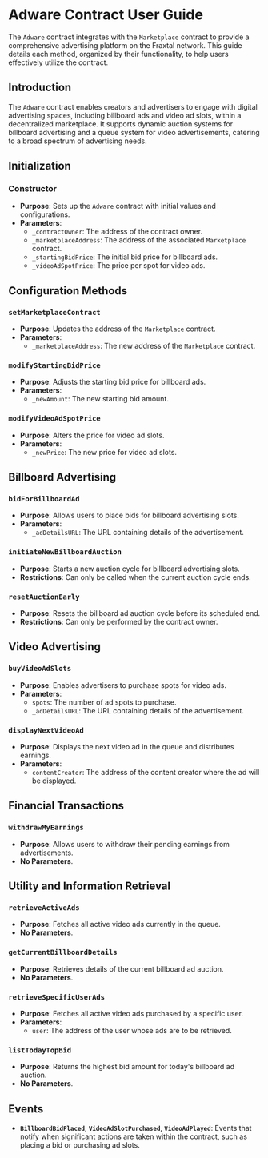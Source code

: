 # Adware Contract User Guide

The `Adware` contract integrates with the `Marketplace` contract to provide a comprehensive advertising platform on the Fraxtal network. This guide details each method, organized by their functionality, to help users effectively utilize the contract.

## Introduction

The `Adware` contract enables creators and advertisers to engage with digital advertising spaces, including billboard ads and video ad slots, within a decentralized marketplace. It supports dynamic auction systems for billboard advertising and a queue system for video advertisements, catering to a broad spectrum of advertising needs.

## Initialization

### Constructor
- **Purpose**: Sets up the `Adware` contract with initial values and configurations.
- **Parameters**:
  - `_contractOwner`: The address of the contract owner.
  - `_marketplaceAddress`: The address of the associated `Marketplace` contract.
  - `_startingBidPrice`: The initial bid price for billboard ads.
  - `_videoAdSpotPrice`: The price per spot for video ads.

## Configuration Methods

### `setMarketplaceContract`
- **Purpose**: Updates the address of the `Marketplace` contract.
- **Parameters**:
  - `_marketplaceAddress`: The new address of the `Marketplace` contract.

### `modifyStartingBidPrice`
- **Purpose**: Adjusts the starting bid price for billboard ads.
- **Parameters**:
  - `_newAmount`: The new starting bid amount.

### `modifyVideoAdSpotPrice`
- **Purpose**: Alters the price for video ad slots.
- **Parameters**:
  - `_newPrice`: The new price for video ad slots.

## Billboard Advertising

### `bidForBillboardAd`
- **Purpose**: Allows users to place bids for billboard advertising slots.
- **Parameters**:
  - `_adDetailsURL`: The URL containing details of the advertisement.

### `initiateNewBillboardAuction`
- **Purpose**: Starts a new auction cycle for billboard advertising slots.
- **Restrictions**: Can only be called when the current auction cycle ends.

### `resetAuctionEarly`
- **Purpose**: Resets the billboard ad auction cycle before its scheduled end.
- **Restrictions**: Can only be performed by the contract owner.

## Video Advertising

### `buyVideoAdSlots`
- **Purpose**: Enables advertisers to purchase spots for video ads.
- **Parameters**:
  - `spots`: The number of ad spots to purchase.
  - `_adDetailsURL`: The URL containing details of the advertisement.

### `displayNextVideoAd`
- **Purpose**: Displays the next video ad in the queue and distributes earnings.
- **Parameters**:
  - `contentCreator`: The address of the content creator where the ad will be displayed.

## Financial Transactions

### `withdrawMyEarnings`
- **Purpose**: Allows users to withdraw their pending earnings from advertisements.
- **No Parameters**.

## Utility and Information Retrieval

### `retrieveActiveAds`
- **Purpose**: Fetches all active video ads currently in the queue.
- **No Parameters**.

### `getCurrentBillboardDetails`
- **Purpose**: Retrieves details of the current billboard ad auction.
- **No Parameters**.

### `retrieveSpecificUserAds`
- **Purpose**: Fetches all active video ads purchased by a specific user.
- **Parameters**:
  - `user`: The address of the user whose ads are to be retrieved.

### `listTodayTopBid`
- **Purpose**: Returns the highest bid amount for today's billboard ad auction.
- **No Parameters**.

## Events

- **`BillboardBidPlaced`**, **`VideoAdSlotPurchased`**, **`VideoAdPlayed`**: Events that notify when significant actions are taken within the contract, such as placing a bid or purchasing ad slots.